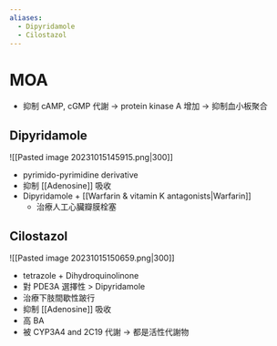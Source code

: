 ```yaml
---
aliases:
  - Dipyridamole
  - Cilostazol
---
```


# MOA
- 抑制 cAMP, cGMP 代謝 $\rightarrow$ protein kinase A 增加 $\rightarrow$ 抑制血小板聚合
## Dipyridamole
![[Pasted image 20231015145915.png|300]]
- pyrimido-pyrimidine derivative
- 抑制 [[Adenosine]] 吸收
- Dipyridamole + [[Warfarin & vitamin K antagonists|Warfarin]] 
	- 治療人工心臟瓣膜栓塞
## Cilostazol
![[Pasted image 20231015150659.png|300]]
- tetrazole + Dihydroquinolinone
- 對 PDE3A 選擇性 > Dipyridamole
- 治療下肢間歇性跛行
- 抑制 [[Adenosine]] 吸收
- 高 BA
- 被 CYP3A4 and 2C19 代謝 $\rightarrow$ 都是活性代謝物